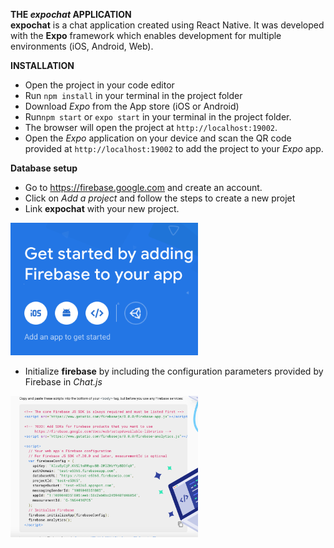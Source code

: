 **THE *expochat* APPLICATION**<br>
**expochat** is a chat application created using React Native. It was developed with the **Expo** framework which enables development for multiple environments (iOS, Android, Web).
<br>

**INSTALLATION**<br>
* Open the project in your code editor<br>
* Run `npm install` in your terminal in the project folder <br>
* Download *Expo* from the App store (iOS or Android)<br>   
* Run`npm start` or `expo start` in your terminal in the project folder. 
* The  browser will open the project at `http://localhost:19002`.<br>
* Open the *Expo* application on your device and scan the QR code provided at `http://localhost:19002` to add the project to your *Expo* app.<br>

**Database setup**<br>
* Go to  https://firebase.google.com and create an account. <br>
* Click on *Add a project* and follow the steps to create a new projet
* Link  **expochat** with your new project. 
<img src="./firebase1.png" width=300>

* Initialize **firebase** by including the configuration parameters provided by Firebase in *Chat.js*
<img src="./firebase2.png" width=300>




